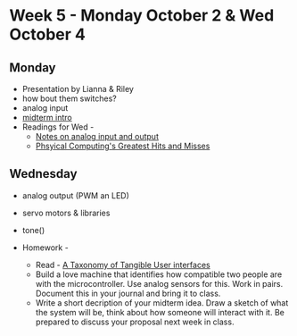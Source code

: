 # Week 5 - Monday October 2 & Wed October 4
## Monday
* Presentation by Lianna & Riley
* how bout them switches?
* analog input 
* [midterm intro](../midterm.md)
* Readings for Wed - 
  * [Notes on analog input and output](week5.md)
  * [Phsyical Computing's Greatest Hits and Misses](https://www.tigoe.com/blog/category/physicalcomputing/176/)

## Wednesday
* analog output (PWM an LED)
* servo motors & libraries
* tone()

* Homework -
  * Read -  [A Taxonomy of Tangible User interfaces](http://courses.ischool.berkeley.edu/i262/f13/readings_pdf/taxonomy.pdf)
  * Build a love machine that identifies how compatible two people are with the microcontroller. Use analog sensors for this. Work in pairs. Document this in your journal and bring it to class.
  * Write a short decription of your midterm idea. Draw a sketch of what the system will be, think about how someone will interact with it. Be prepared to discuss your proposal next week in class. 
